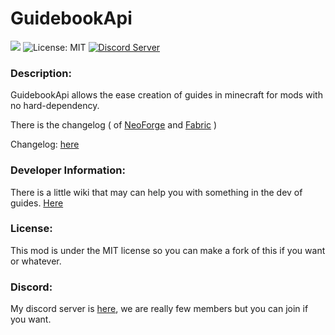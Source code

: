 # GuidebookApi
[![](https://cf.way2muchnoise.eu/large_949923_downloads.svg)](https://www.curseforge.com/minecraft/mc-mods/guidebookapi/) ![License: MIT](https://img.shields.io/badge/License-MIT-blue.svg) [![Discord Server](https://img.shields.io/discord/1144776748987322368)](https://discord.gg/peNvSDMqBJ)

### Description:
GuidebookApi allows the ease creation of guides in minecraft for mods with no hard-dependency.

There is the changelog ( of [NeoForge](https://neoforged.net) and [Fabric](https://fabricmc.net) )

Changelog: [here](https://github.com/wonejomb/GuidebookAPI/1.20.x-3.0.0/changelog/NEOFORGE_CHANGELOG.MD)

### Developer Information:
There is a little wiki that may can help you with something in the dev of guides. [Here](https://github.com/wonejomb/GuidebookAPI/wiki)

### License:
This mod is under the MIT license so you can make a fork of this if you want or whatever.

### Discord:

My discord server is [here](https://discord.gg/SEsYmTY8c2), we are really few members but you can join if you want.